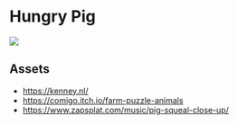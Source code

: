 # Hungry Pig

![](hungryPig.gif)

<!-- # Tutorial

https://edu.cs-htiew.com/pl/learning-by-games/python/hungry-pig -->

## Assets

- https://kenney.nl/
- https://comigo.itch.io/farm-puzzle-animals
- https://www.zapsplat.com/music/pig-squeal-close-up/
